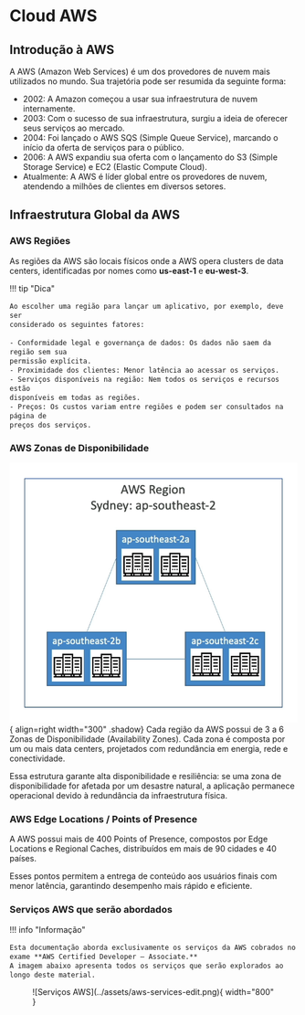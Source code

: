 # **Cloud AWS**

## **Introdução à AWS**

A AWS (Amazon Web Services) é um dos provedores de nuvem mais utilizados no mundo. Sua trajetória pode ser resumida da seguinte forma:

- 2002: A Amazon começou a usar sua infraestrutura de nuvem internamente.
- 2003: Com o sucesso de sua infraestrutura, surgiu a ideia de oferecer seus serviços ao mercado.
- 2004: Foi lançado o AWS SQS (Simple Queue Service), marcando o início da oferta de serviços para o público.
- 2006: A AWS expandiu sua oferta com o lançamento do S3 (Simple Storage Service) e EC2 (Elastic Compute Cloud).
- Atualmente: A AWS é líder global entre os provedores de nuvem, atendendo a milhões de clientes em diversos setores.

## **Infraestrutura Global da AWS**

### AWS Regiões
As regiões da AWS são locais físicos onde a AWS opera clusters de data centers,
identificadas por nomes como **us-east-1** e **eu-west-3**.

!!! tip "Dica"

    Ao escolher uma região para lançar um aplicativo, por exemplo, deve ser
    considerado os seguintes fatores:

    - Conformidade legal e governança de dados: Os dados não saem da região sem sua
    permissão explícita.
    - Proximidade dos clientes: Menor latência ao acessar os serviços.
    - Serviços disponíveis na região: Nem todos os serviços e recursos estão
    disponíveis em todas as regiões.
    - Preços: Os custos variam entre regiões e podem ser consultados na página de
    preços dos serviços.

### AWS Zonas de Disponibilidade

<!-- ![Zonas de Disponibilidade AWS](../assets/aws-azs.png){ width="300" height="300" .shadow} -->

![Zonas de Disponibilidade AWS](../assets/aws-azs.png){ align=right width="300" .shadow}
Cada região da AWS possui de 3 a 6 Zonas de Disponibilidade (Availability Zones).
Cada zona é composta por um ou mais data centers, projetados com redundância em
energia, rede e conectividade.

Essa estrutura garante alta disponibilidade e resiliência: se uma zona de
disponibilidade for afetada por um desastre natural, a aplicação permanece
operacional devido à redundância da infraestrutura física.

### AWS Edge Locations / Points of Presence

A AWS possui mais de 400 Points of Presence, compostos por Edge Locations e
Regional Caches, distribuídos em mais de 90 cidades e 40 países.

Esses pontos permitem a entrega de conteúdo aos usuários finais com menor
latência, garantindo desempenho mais rápido e eficiente.

### Serviços AWS que serão abordados

!!! info "Informação"

    Esta documentação aborda exclusivamente os serviços da AWS cobrados no exame **AWS Certified Developer – Associate.**
    A imagem abaixo apresenta todos os serviços que serão explorados ao longo deste material.


<figure markdown="span">
  ![Serviços AWS](../assets/aws-services-edit.png){ width="800" }
  <!-- <figcaption>Serviços AWS cobrados no exame AWS Developer Associate</figcaption> -->
</figure>
